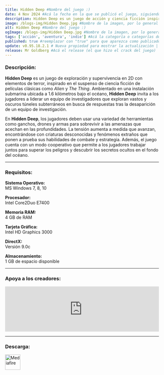 ```yaml
---
title: Hidden Deep #Nombre del juego :)
date: 4 Nov 2024 #Acá la fecha en la que se publicó el juego, siguiendo este formato: Dia "30", Mes "Oct", Año "2024" = como debe quedar: 30 Oct 2024
description: Hidden Deep es un juego de acción y ciencia ficción inspirado en Aliens, La cosa y Half-Life. Explora, trepa, nada, escanea, dispara y supera peligrosas misiones en un enorme complejo subacuático de extracción e investigación. Cuidado con los horrores que acechan... #Acá una mini descripción del juego
image: /blogs-img/Hidden Deep.jpg #Nombre de la imagen, por lo general es exactamente el mismo nombre que el juego excluyendo lo ":" (Dos puntos)
alt: Hidden Deep #Nombre del juego :)
ogImage: /blogs-img/Hidden Deep.jpg #Nombre de la imagen, por lo general es exactamente el mismo nombre que el juego excluyendo lo ":" (Dos puntos)
tags: ['acción', 'aventura', 'indie'] #Acá la categoría o categorías del juego, si es más de una se coloca en este formato: ['categoría1', 'categoría2']
published: true #reemplazar con "true" para que aparezca como publicado
update: v0.95.18.2.1 # Nueva propiedad para mostrar la actualización | Formato: v1.0.0
release: Mr Goldberg #Acá el release (el que hizo el crack del juego) | Formato: Nicolhetti
---
```


<!--En VSCode seleccionando una palabra, por ejemplo: "Hidden Deep" y apretando Ctrl+F2 se seleccionan todas las palabras iguales-->

### Descripción:
**Hidden Deep** es un juego de exploración y supervivencia en 2D con elementos de terror, inspirado en el suspenso de ciencia ficción de películas clásicas como *Alien* y *The Thing*. Ambientado en una instalación submarina ubicada a 1.6 kilómetros bajo el océano, **Hidden Deep** invita a los jugadores a liderar un equipo de investigadores que exploran vastos y oscuros túneles subterráneos en busca de respuestas tras la desaparición de un equipo de investigación.

En **Hidden Deep**, los jugadores deben usar una variedad de herramientas como ganchos, drones y armas para sobrevivir a las amenazas que acechan en las profundidades. La tensión aumenta a medida que avanzan, encontrándose con criaturas desconocidas y fenómenos extraños que ponen a prueba sus habilidades de combate y estrategia. Además, el juego cuenta con un modo cooperativo que permite a los jugadores trabajar juntos para superar los peligros y descubrir los secretos ocultos en el fondo del océano.
<!--Prompt para Chat-GPT: Hazme una descripción para el juego "Hidden Deep" y cada que menciones "Hidden Deep" ponlo en negrita -->

---

### Requisitos:
**Sistema Operativo:**  
MS Windows 7, 8, 10

**Procesador:**  
Intel Core2Duo E7400

**Memoria RAM:**  
4 GB de RAM

**Tarjeta Gráfica:**  
Intel HD Graphics 3000

**DirectX:**  
Versión 9.0c

**Almacenamiento:**  
1 GB de espacio disponible

<!--Si falta o sobra un requisito se quita o se agrega manteniendo el mismo formato-->

---

### Apoya a los creadores:
<iframe src="https://store.steampowered.com/widget/976890/" frameborder="0" style="background-color: transparent; width: 100% !important; aspect-ratio: 646 / 190;"></iframe>

<!--Reemplazar los numeros (AppID) del juego (en este caso 2668510) por el numero (AppID) correspondiente con el juego a publicar-->
<!--El AppID se encuentra en la URL del Juego en Steam-->

---

### Descarga:

[<img src="https://gist.github.com/cxmeel/0dbc95191f239b631c3874f4ccf114e2/raw/download.svg" alt="Mediafire" height="50" />](https://www.mediafire.com/file/kw7zlrrkq4izzgl/Hidden_Deep_-_By_Nicolhetti_Projects.zip/file)

<!-- # se debe reemplazar por el link de descarga-->

<!--NOMBRE-DEL-SERVICIO se debe reemplazar por el servicio donde está subido el juego-->